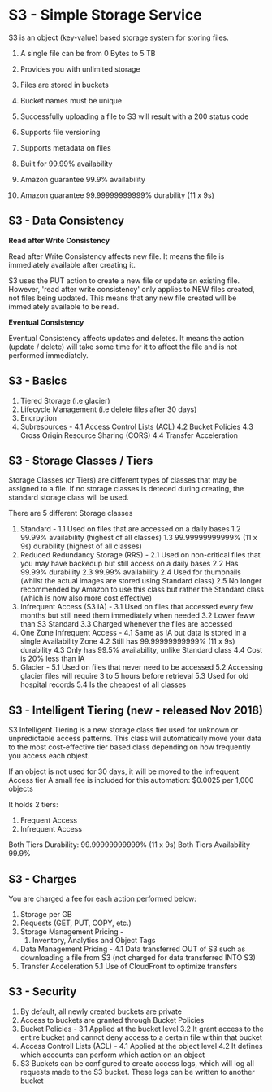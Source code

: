 # S3 - Simple Storage Service

S3 is an object (key-value) based storage system for storing files.

1. A single file can be from 0 Bytes to 5 TB
2. Provides you with unlimited storage
3. Files are stored in buckets
4. Bucket names must be unique
5. Successfully uploading a file to S3 will result with a 200 status code
6. Supports file versioning
7. Supports metadata on files

8. Built for 99.99% availability
9. Amazon guarantee 99.9% availability
10. Amazon guarantee 99.99999999999% durability (11 x 9s)

## S3 - Data Consistency

**Read after Write Consistency**

Read after Write Consistency affects new file.
It means the file is immediately available after creating it.

S3 uses the PUT action to create a new file or update an existing file.
However, 'read after write consistency' only applies to NEW files created, not files being updated.
This means that any new file created will be immediately available to be read.

**Eventual Consistency**

Eventual Consistency affects updates and deletes.
It means the action (update / delete) will take some time for it to affect the file and is not performed immediately.

## S3 - Basics

1. Tiered Storage (i.e glacier)
2. Lifecycle Management (i.e delete files after 30 days)
3. Encrpytion
4. Subresources -
   4.1 Access Control Lists (ACL)
   4.2 Bucket Policies
   4.3 Cross Origin Resource Sharing (CORS)
   4.4 Transfer Acceleration

## S3 - Storage Classes / Tiers

Storage Classes (or Tiers) are different types of classes that may be assigned to a file.
If no storage classes is deteced during creating, the standard storage class will be used.

There are 5 different Storage classes

1. Standard -
   1.1 Used on files that are accessed on a daily bases
   1.2 99.99% availability (highest of all classes)
   1.3 99.99999999999% (11 x 9s) durability (highest of all classes)
2. Reduced Redundancy Storage (RRS) -
   2.1 Used on non-critical files that you may have backedup but still access on a daily bases
   2.2 Has 99.99% durability
   2.3 99.99% availability
   2.4 Used for thumbnails (whilst the actual images are stored using Standard class)
   2.5 No longer recommended by Amazon to use this class but rather the Standard class (which is now also more cost effective)
3. Infrequent Access (S3 IA) -
   3.1 Used on files that accessed every few months but still need them immediately when needed
   3.2 Lower feww than S3 Standard
   3.3 Charged whenever the files are accessed
4. One Zone Infrequent Access -
   4.1 Same as IA but data is stored in a single Availability Zone
   4.2 Still has 99.99999999999% (11 x 9s) durability
   4.3 Only has 99.5% availability, unlike Standard class
   4.4 Cost is 20% less than IA
5. Glacier -
   5.1 Used on files that never need to be accessed
   5.2 Accessing glacier files will require 3 to 5 hours before retrieval
   5.3 Used for old hospital records
   5.4 Is the cheapest of all classes

## S3 - Intelligent Tiering (new - released Nov 2018)

S3 Intelligent Tiering is a new storage class tier used for unknown or unpredictable access patterns.
This class will automatically move your data to the most cost-effective tier based class depending on how frequently you access each objest.

If an object is not used for 30 days, it will be moved to the infrequent Access tier
A small fee is included for this automation: \$0.0025 per 1,000 objects

It holds 2 tiers:

1. Frequent Access
2. Infrequent Access

Both Tiers Durability: 99.99999999999% (11 x 9s)
Both Tiers Availability 99.9%

## S3 - Charges

You are charged a fee for each action performed below:

1. Storage per GB
2. Requests (GET, PUT, COPY, etc.)
3. Storage Management Pricing -
   1. Inventory, Analytics and Object Tags
4. Data Management Pricing -
   4.1 Data transferred OUT of S3 such as downloading a file from S3 (not charged for data transferred INTO S3)
5. Transfer Acceleration
   5.1 Use of CloudFront to optimize transfers

## S3 - Security

1. By default, all newly created buckets are private
2. Access to buckets are granted through Bucket Policies
3. Bucket Policies -
   3.1 Applied at the bucket level
   3.2 It grant access to the entire bucket and cannot deny access to a certain file within that bucket
4. Access Controll Lists (ACL) -
   4.1 Applied at the object level
   4.2 It defines which accounts can perform which action on an object
5. S3 Buckets can be configured to create access logs, which will log all requests made to the S3 bucket. These logs can be written to another bucket
